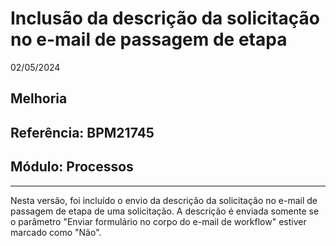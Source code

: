 # Inclusão da descrição da solicitação no e-mail de passagem de etapa
02/05/2024
## Melhoria
## Referência: BPM21745
## Módulo: Processos
***

Nesta versão, foi incluído o envio da descrição da solicitação no e-mail de passagem de etapa de uma solicitação. A descrição é enviada somente se o parâmetro "Enviar formulário no corpo do e-mail de workflow" estiver marcado como "Não".
